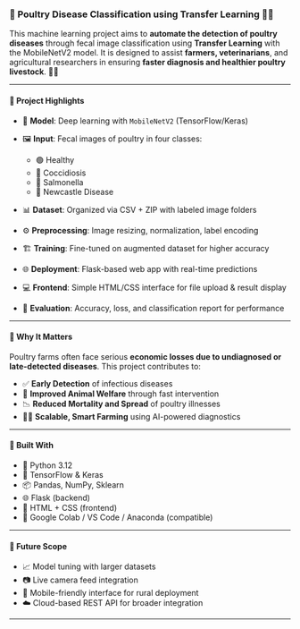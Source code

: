 

### 🧠 Poultry Disease Classification using Transfer Learning 🐓🦠

This machine learning project aims to **automate the detection of poultry diseases** through fecal image classification using **Transfer Learning** with the MobileNetV2 model. It is designed to assist **farmers, veterinarians**, and agricultural researchers in ensuring **faster diagnosis and healthier poultry livestock**. 🧬💡

---

#### 🚀 Project Highlights

* 🤖 **Model**: Deep learning with `MobileNetV2` (TensorFlow/Keras)
* 🖼️ **Input**: Fecal images of poultry in four classes:

  * 🟢 Healthy
  * 🧫 Coccidiosis
  * 🧪 Salmonella
  * 🦠 Newcastle Disease
* 📊 **Dataset**: Organized via CSV + ZIP with labeled image folders
* ⚙️ **Preprocessing**: Image resizing, normalization, label encoding
* 🏗️ **Training**: Fine-tuned on augmented dataset for higher accuracy
* 🌐 **Deployment**: Flask-based web app with real-time predictions
* 💻 **Frontend**: Simple HTML/CSS interface for file upload & result display
* 🧪 **Evaluation**: Accuracy, loss, and classification report for performance

---

#### 🧠 Why It Matters

Poultry farms often face serious **economic losses due to undiagnosed or late-detected diseases**. This project contributes to:

* ✅ **Early Detection** of infectious diseases
* 🐥 **Improved Animal Welfare** through fast intervention
* 📉 **Reduced Mortality and Spread** of poultry illnesses
* 🧑‍🔬 **Scalable, Smart Farming** using AI-powered diagnostics

---

#### 🔧 Built With

* 🐍 Python 3.12
* 🧠 TensorFlow & Keras
* 📦 Pandas, NumPy, Sklearn
* 🌐 Flask (backend)
* 🎨 HTML + CSS (frontend)
* 🧪 Google Colab / VS Code / Anaconda (compatible)

---

#### 🌱 Future Scope

* 📈 Model tuning with larger datasets
* 📷 Live camera feed integration
* 📱 Mobile-friendly interface for rural deployment
* ☁️ Cloud-based REST API for broader integration

---



